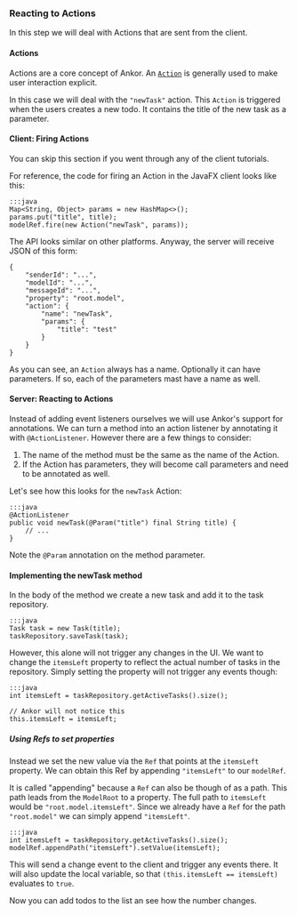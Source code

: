 ### Reacting to Actions

In this step we will deal with Actions that are sent from the client.

#### Actions

Actions are a core concept of Ankor.
An [`Action`][4] is generally used to make user interaction explicit.

In this case we will deal with the `"newTask"` action.
This `Action` is triggered when the users creates a new todo.
It contains the title of the new task as a parameter.

#### Client: Firing Actions

You can skip this section if you went through any of the client tutorials.

For reference, the code for firing an Action in the JavaFX client looks like this:

    :::java
    Map<String, Object> params = new HashMap<>();
    params.put("title", title);
    modelRef.fire(new Action("newTask", params));

The API looks similar on other platforms.
Anyway, the server will receive JSON of this form:

    {
        "senderId": "...",
        "modelId": "...",
        "messageId": "...",
        "property": "root.model",
        "action": {
            "name": "newTask",
            "params": {
                "title": "test"
            }
        }
    }

As you can see, an `Action` always has a name.
Optionally it can have parameters.
If so, each of the parameters mast have a name as well.

#### Server: Reacting to Actions

Instead of adding event listeners ourselves we will use Ankor's support for annotations.
We can turn a method into an action listener by annotating it with `@ActionListener`.
However there are a few things to consider:

1. The name of the method must be the same as the name of the Action.
2. If the Action has parameters, they will become call parameters and need to be annotated as well.

Let's see how this looks for the `newTask` Action:

    :::java
    @ActionListener
    public void newTask(@Param("title") final String title) {
        // ...
    }

Note the `@Param` annotation on the method parameter.

#### Implementing the newTask method

In the body of the method we create a new task and add it to the task repository.

    :::java
    Task task = new Task(title);
    taskRepository.saveTask(task);

However, this alone will not trigger any changes in the UI.
We want to change the `itemsLeft` property to reflect the actual number of tasks in the repository.
Simply setting the property will not trigger any events though:

    :::java
    int itemsLeft = taskRepository.getActiveTasks().size();

    // Ankor will not notice this
    this.itemsLeft = itemsLeft;

##### Using Refs to set properties

Instead we set the new value via the `Ref` that points at the `itemsLeft` property.
We can obtain this Ref by appending `"itemsLeft"` to our `modelRef`.

It is called "appending" because a `Ref` can also be though of as a path.
This path leads from the `ModelRoot` to a property.
The full path to `itemsLeft` would be `"root.model.itemsLeft"`.
Since we already have a `Ref` for the path `"root.model"` we can simply append `"itemsLeft"`.

    :::java
    int itemsLeft = taskRepository.getActiveTasks().size();
    modelRef.appendPath("itemsLeft").setValue(itemsLeft);

This will send a change event to the client and trigger any events there.
It will also update the local variable, so that `(this.itemsLeft == itemsLeft)` evaluates to `true`.

Now you can add todos to the list an see how the number changes.

[4]: #TODOLinkToDocumentationAction
